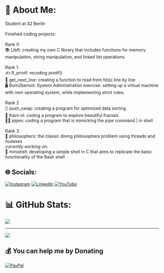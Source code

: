 # 💫 About Me:
Student at 42 Berlin<br><br>Finished coding projects:<br><br>Rank 0<br>📚 Libft: creating my own C library that includes functions for memory manipulation, string manipulation, and linked list operations<br><br>Rank 1<br>✍️ ft_printf: recoding printf()<br>📖  get_next_line: creating a function to read from fd(s) line by line<br>🖥️ Born2beroot:  System Administration exercise: setting up a virtual machine with own operating system, while implementing strict rules.<br><br>Rank 2<br>🗄️ push_swap: creating a program for optimized data sorting <br>🎨 fract-ol: coding a program to explore beautiful fractals<br>👩‍🔧 pipex: coding a program that is mimicking the pipe command | in shell<br><br>Rank 3<br>🍝 philosophers: the classic dining philosophers problem using threads and mutexes<br><i>currently working on:</i><br>🐚 minishell: developing a simple shell in C that aims to replicate the basic functionality of the Bash shell


## 🌐 Socials:
[![Instagram](https://img.shields.io/badge/Instagram-%23E4405F.svg?logo=Instagram&logoColor=white)](https://instagram.com/aaaliseee) [![LinkedIn](https://img.shields.io/badge/LinkedIn-%230077B5.svg?logo=linkedin&logoColor=white)](https://linkedin.com/in/alise-arponen) [![YouTube](https://img.shields.io/badge/YouTube-%23FF0000.svg?logo=YouTube&logoColor=white)](https://youtube.com/@mixtellerfur2) 

<!--# 💻 Tech Stack:
![C](https://img.shields.io/badge/c-%2300599C.svg?style=for-the-badge&logo=c&logoColor=white) ![Shell Script](https://img.shields.io/badge/shell_script-%23121011.svg?style=for-the-badge&logo=gnu-bash&logoColor=white) ![Adobe Premiere Pro](https://img.shields.io/badge/Adobe%20Premiere%20Pro-9999FF.svg?style=for-the-badge&logo=Adobe%20Premiere%20Pro&logoColor=white) ![Adobe Photoshop](https://img.shields.io/badge/adobe%20photoshop-%2331A8FF.svg?style=for-the-badge&logo=adobe%20photoshop&logoColor=white) ![Gimp](https://img.shields.io/badge/Gimp-657D8B?style=for-the-badge&logo=gimp&logoColor=FFFFFF) ![Confluence](https://img.shields.io/badge/confluence-%23172BF4.svg?style=for-the-badge&logo=confluence&logoColor=white) ![Notion](https://img.shields.io/badge/Notion-%23000000.svg?style=for-the-badge&logo=notion&logoColor=white) ![Trello](https://img.shields.io/badge/Trello-%23026AA7.svg?style=for-the-badge&logo=Trello&logoColor=white) -->
# 📊 GitHub Stats:
<!-- ![](https://github-readme-stats.vercel.app/api?username=chilituna&theme=omni&hide_border=false&include_all_commits=false&count_private=false)<br/>
![](https://github-readme-streak-stats.herokuapp.com/?user=chilituna&theme=omni&hide_border=false)<br/> -->
![](https://github-readme-stats.vercel.app/api/top-langs/?username=chilituna&theme=omni&hide_border=false&include_all_commits=false&count_private=false&layout=compact) 

---
[![](https://visitcount.itsvg.in/api?id=chilituna&icon=9&color=10)](https://visitcount.itsvg.in)

  ## 💰 You can help me by Donating
  [![PayPal](https://img.shields.io/badge/PayPal-00457C?style=for-the-badge&logo=paypal&logoColor=white)](https://paypal.me/chilituna) 

  
<!-- Proudly created with GPRM ( https://gprm.itsvg.in ) -->
